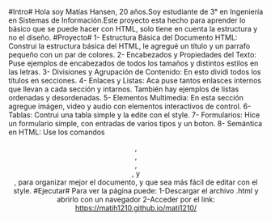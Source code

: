 #Intro#
Hola soy Matías Hansen, 20 años.Soy estudiante de 3° en Ingeniería en Sistemas de Información.Este proyecto esta hecho para aprender lo básico que se puede hacer con HTML, solo tiene en cuenta la estructura y no el diseño.
#Proyecto#
1- Estructura Básica del Documento HTML: Construi la estructura básica del HTML, le agregué un título y un parrafo pequeño con un par de colores.
2- Encabezados y Propiedades del Texto: Puse ejemplos de encabezados de todos los tamaños y distintos estilos en las letras.
3- Divisiones y Agrupación de Contenido: En esto dividi todos los títulos en secciones.
4- Enlaces y Listas: Aca puse tantos enlasces internos que llevan a cada sección y intarnos. También hay ejemplos de listas ordenadas y desordenadas.
5- Elementos Multimedia: En esta sección agregue imágen, video y audio con elementos interactivos de control.
6- Tablas: Contrui una tabla simple y la edite con el style.
7- Formularios: Hice un formulario simple, con entradas de varios tipos y un boton.
8- Semántica en HTML: Use los comandos <header>, <nav>, <section>, <article>, y <footer>, para organizar mejor el documento, y que sea más fácil de editar con el style.
#Ejecutar#
Para ver la página puede:
1-Descargar el archivo .html y abrirlo con un navegador
2-Acceder por el link: https://matih1210.github.io/mati1210/
